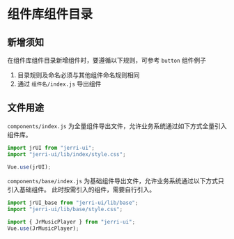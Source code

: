 # 组件库组件目录

## 新增须知

在组件库组件目录新增组件时，要遵循以下规则，可参考 `button` 组件例子

1. 目录规则及命名必须与其他组件命名规则相同
2. 通过 `组件名/index.js` 导出组件

## 文件用途

`components/index.js` 为全量组件导出文件，允许业务系统通过如下方式全量引入组件库。

```js
import jrUI from "jerri-ui";
import "jerri-ui/lib/index/style.css";

Vue.use(jrUI);
```

`components/base/index.js` 为基础组件导出文件，允许业务系统通过以下方式只引入基础组件。
此时按需引入的组件，需要自行引入。

```js
import jrUI_base from "jerri-ui/lib/base";
import "jerri-ui/lib/base/style.css";

import { JrMusicPlayer } from "jerri-ui";
Vue.use(JrMusicPlayer);
```
